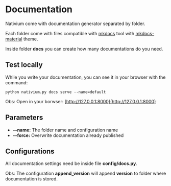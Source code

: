 # Documentation

Nativium come with documentation generator separated by folder.

Each folder come with files compatible with [mkdocs](https://github.com/mkdocs/mkdocs) tool with [mkdocs-material](https://github.com/squidfunk/mkdocs-material) theme.

Inside folder **docs** you can create how many documentations do you need.

## Test locally

While you write your documentation, you can see it in your browser with the command:

```
python nativium.py docs serve --name=default
```

Obs: Open in your borwser: [http://127.0.0.1:8000](http://127.0.0.1:8000)

## Parameters

- **--name:** The folder name and configuration name
- **--force:** Overwrite documentation already published

## Configurations

All documentation settings need be inside file **config/docs.py**.

Obs: The configuration **append_version** will append **version** to folder where documentation is stored.
